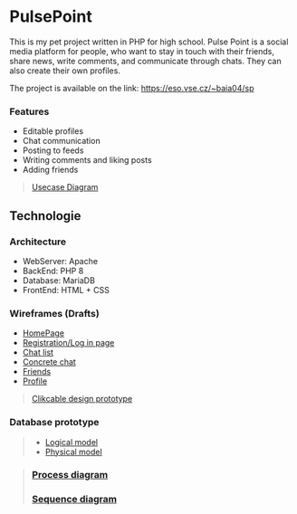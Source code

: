 # PulsePoint
This is my pet project written in PHP for high school. Pulse Point is a social media platform for people, who want to stay in touch with their friends, share news, write comments, and communicate through chats. They can also create their own profiles.

The project is available on the link: https://eso.vse.cz/~baia04/sp

### Features
- Editable profiles
- Chat communication
- Posting to feeds
- Writing comments and liking posts
- Adding friends

> [Usecase Diagram](https://drive.google.com/file/d/1Px13BAkCzHFw9hZKSgOeWQFXBCCmwZOI/view?usp=sharing)

## Technologie
### Architecture
- WebServer: Apache
- BackEnd: PHP 8
- Database: MariaDB
- FrontEnd: HTML + CSS

### Wireframes (Drafts)
- [HomePage](https://cdn.discordapp.com/attachments/715921444059611187/1098779238359896175/Home_Page.png)
- [Registration/Log in page](https://cdn.discordapp.com/attachments/715921444059611187/1098779510989652058/Registration.png)
- [Chat list](https://cdn.discordapp.com/attachments/715921444059611187/1098779797590638592/Chats.png)
- [Concrete chat](https://cdn.discordapp.com/attachments/715921444059611187/1098780889229561938/chat.png)
- [Friends](https://cdn.discordapp.com/attachments/715921444059611187/1098781035321368767/Friends.png)
- [Profile](https://cdn.discordapp.com/attachments/715921444059611187/1098781273130008718/Profile.png)

> [Clikcable design prototype](https://www.figma.com/proto/fE7777Kw5WzXOeVOoUx4bB/Pulse-Point?type=design&node-id=18-2&scaling=min-zoom&page-id=0%3A1&starting-point-node-id=18%3A2)

### Database prototype
> - [Logical model](https://img001.prntscr.com/file/img001/fyVdqx23TXixCyVRECVKNw.png)
> - [Physical model](https://img001.prntscr.com/file/img001/ntDgEFMKTYCee_lvrvmCkg.png)

> ### [Process diagram](https://app.diagrams.net/#G1vrb4y1bZtPI6bhygOiHgVsjLg2GVgqRf)
> 
> ### [Sequence diagram](https://drive.google.com/file/d/1kdMo6XNkfdhMHtBfi3iCpXNH3aag6pyb/view?usp=sharing)
